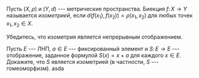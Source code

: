 Пусть $(X,\rho)$ и $(Y,d)$ --- метрические пространства. 
Биекция $f\colon X\to Y$ называется *изометрией*, если $d(f(x_1),f(x_2))=\rho(x_1,x_2)$ для любых точек $x_1,x_2\in X$.

Убедитесь, что изометрия является непрерывным отображением.

Пусть $E$ --- ЛНП, $a\in E$ --- фиксированный элемент и $S\colon E\to E$ --- отображение, заданное формулой $S(x) = x+a$ для каждого $x\in E$.
Докажите, что $S$ является изометрией (в частности, $S$ --- гомеоморфизм). asda